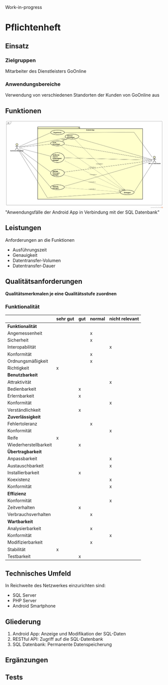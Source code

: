 Work-in-progress

# Pflichtenheft

## Einsatz

### Zielgruppen
Mitarbeiter des Dienstleisters GoOnline

### Anwendungsbereiche
Verwendung von verschiedenen Standorten der Kunden von GoOnline aus

## Funktionen
![Usecase Diagram of the App](./UML/UseCase_AndroidApp.png)"Anwendungsfälle der Android App in Verbindung mit der SQL Datenbank"


## Leistungen
Anforderungen an die Funktionen
- Ausführungszeit
- Genauigkeit
- Datentransfer-Volumen
- Datentransfer-Dauer

## Qualitätsanforderungen
**Qualitätsmerkmalen je eine Qualitätsstufe zuordnen**

### Funktionalität
|                       | sehr gut | gut | normal | nicht relevant |
|-----------------------|----------|-----|--------|----------------|
| **Funktionalität**    |          |     |        |                |
| Angemessenheit        |          |     | x      |                |
| Sicherheit            |          |     | x      |                |
| Interopabilität       |          |     |        | x              |
| Konformität           |          |     | x      |                |
| Ordnungsmäßigkeit     |          |     | x      |                |
| Richtigkeit           | x        |     |        |                |
| **Benutzbarkeit**     |          |     |        |                |
| Attraktivität         |          |     |        | x              |
| Bedienbarkeit         |          | x   |        |                |
| Erlernbarkeit         |          | x   |        |                |
| Konformität           |          |     |        | x              |
| Verständlichkeit      |          | x   |        |                |
| **Zuverlässigkeit**   |          |     |        |                |
| Fehlertoleranz        |          |     | x      |                |
| Konformität           |          |     |        | x              |
| Reife                 | x        |     |        |                |
| Wiederherstellbarkeit |          | x   |        |                |
| **Übertragbarkeit**   |          |     |        |                |
| Anpassbarkeit         |          |     |        | x              |
| Austauschbarkeit      |          |     |        | x              |
| Installierbarkeit     |          | x   |        |                |
| Koexistenz            |          |     |        | x              |
| Konformität           |          |     |        | x              |
| **Effizienz**         |          |     |        |                |
| Konformität           |          |     |        | x              |
| Zeitverhalten         |          | x   |        |                |
| Verbrauchsverhalten   |          |     | x      |                |
| **Wartbarkeit**       |          |     |        |                |
| Analysierbarkeit      |          |     | x      |                |
| Konformität           |          |     |        | x              |
| Modifizierbarkeit     |          |     | x      |                |
| Stabilität            | x        |     |        |                |
| Testbarkeit           |          | x   |        |                |


## Technisches Umfeld
In Reichweite des Netzwerkes einzurichten sind:

- SQL Server
- PHP Server
- Android Smartphone

## Gliederung
1. Android App: Anzeige und Modifikation der SQL-Daten
1. RESTful API: Zugriff auf die SQL-Datenbank
1. SQL Datenbank: Permanente Datenspeicherung

## Ergänzungen

## Tests

